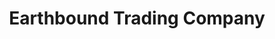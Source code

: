 ---
title: "Earthbound Trading Company"
url: /charleston/earthbound-trading-company/
shop: clothes
---